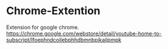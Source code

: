 # Chrome-Extention
Extension for google chrome.
https://chrome.google.com/webstore/detail/youtube-home-to-subscript/lfoephndcoilebphhdbmnbpikailpmpk
